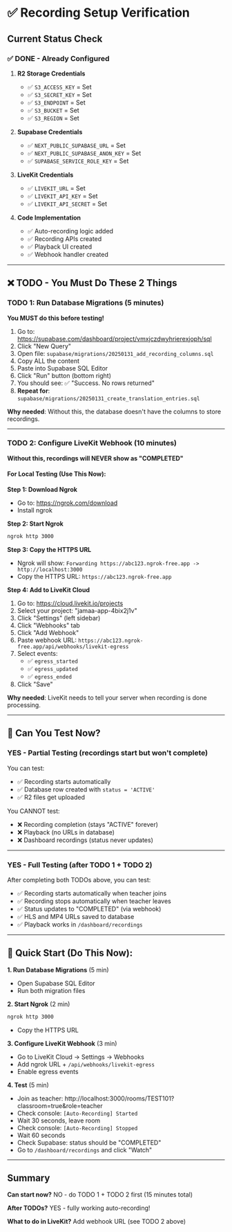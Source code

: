 # ✅ Recording Setup Verification

## Current Status Check

### ✅ **DONE** - Already Configured

1. **R2 Storage Credentials**
   - ✅ `S3_ACCESS_KEY` = Set
   - ✅ `S3_SECRET_KEY` = Set
   - ✅ `S3_ENDPOINT` = Set
   - ✅ `S3_BUCKET` = Set
   - ✅ `S3_REGION` = Set

2. **Supabase Credentials**
   - ✅ `NEXT_PUBLIC_SUPABASE_URL` = Set
   - ✅ `NEXT_PUBLIC_SUPABASE_ANON_KEY` = Set
   - ✅ `SUPABASE_SERVICE_ROLE_KEY` = Set

3. **LiveKit Credentials**
   - ✅ `LIVEKIT_URL` = Set
   - ✅ `LIVEKIT_API_KEY` = Set
   - ✅ `LIVEKIT_API_SECRET` = Set

4. **Code Implementation**
   - ✅ Auto-recording logic added
   - ✅ Recording APIs created
   - ✅ Playback UI created
   - ✅ Webhook handler created

---

## ❌ **TODO** - You Must Do These 2 Things

### **TODO 1: Run Database Migrations** (5 minutes)

**You MUST do this before testing!**

1. Go to: https://supabase.com/dashboard/project/vmxjczdwyhrierexjoph/sql
2. Click "New Query"
3. Open file: `supabase/migrations/20250131_add_recording_columns.sql`
4. Copy ALL the content
5. Paste into Supabase SQL Editor
6. Click "Run" button (bottom right)
7. You should see: ✅ "Success. No rows returned"
8. **Repeat for**: `supabase/migrations/20250131_create_translation_entries.sql`

**Why needed**: Without this, the database doesn't have the columns to store recordings.

---

### **TODO 2: Configure LiveKit Webhook** (10 minutes)

**Without this, recordings will NEVER show as "COMPLETED"**

#### For Local Testing (Use This Now):

**Step 1: Download Ngrok**

- Go to: https://ngrok.com/download
- Install ngrok

**Step 2: Start Ngrok**

```bash
ngrok http 3000
```

**Step 3: Copy the HTTPS URL**

- Ngrok will show: `Forwarding https://abc123.ngrok-free.app -> http://localhost:3000`
- Copy the HTTPS URL: `https://abc123.ngrok-free.app`

**Step 4: Add to LiveKit Cloud**

1. Go to: https://cloud.livekit.io/projects
2. Select your project: "jamaa-app-4bix2j1v"
3. Click "Settings" (left sidebar)
4. Click "Webhooks" tab
5. Click "Add Webhook"
6. Paste webhook URL: `https://abc123.ngrok-free.app/api/webhooks/livekit-egress`
7. Select events:
   - ✅ `egress_started`
   - ✅ `egress_updated`
   - ✅ `egress_ended`
8. Click "Save"

**Why needed**: LiveKit needs to tell your server when recording is done processing.

---

## 🧪 Can You Test Now?

### **YES - Partial Testing** (recordings start but won't complete)

You can test:

- ✅ Recording starts automatically
- ✅ Database row created with `status = 'ACTIVE'`
- ✅ R2 files get uploaded

You CANNOT test:

- ❌ Recording completion (stays "ACTIVE" forever)
- ❌ Playback (no URLs in database)
- ❌ Dashboard recordings (status never updates)

---

### **YES - Full Testing** (after TODO 1 + TODO 2)

After completing both TODOs above, you can test:

- ✅ Recording starts automatically when teacher joins
- ✅ Recording stops automatically when teacher leaves
- ✅ Status updates to "COMPLETED" (via webhook)
- ✅ HLS and MP4 URLs saved to database
- ✅ Playback works in `/dashboard/recordings`

---

## 🚀 Quick Start (Do This Now):

**1. Run Database Migrations** (5 min)

- Open Supabase SQL Editor
- Run both migration files

**2. Start Ngrok** (2 min)

```bash
ngrok http 3000
```

- Copy the HTTPS URL

**3. Configure LiveKit Webhook** (3 min)

- Go to LiveKit Cloud → Settings → Webhooks
- Add ngrok URL + `/api/webhooks/livekit-egress`
- Enable egress events

**4. Test** (5 min)

- Join as teacher: http://localhost:3000/rooms/TEST101?classroom=true&role=teacher
- Check console: `[Auto-Recording] Started`
- Wait 30 seconds, leave room
- Check console: `[Auto-Recording] Stopped`
- Wait 60 seconds
- Check Supabase: status should be "COMPLETED"
- Go to `/dashboard/recordings` and click "Watch"

---

## Summary

**Can start now?** NO - do TODO 1 + TODO 2 first (15 minutes total)

**After TODOs?** YES - fully working auto-recording!

**What to do in LiveKit?** Add webhook URL (see TODO 2 above)
